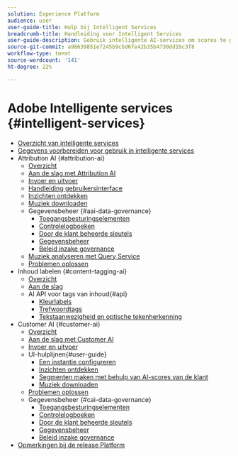 ```yaml
---
solution: Experience Platform
audience: user
user-guide-title: Hulp bij Intelligent Services
breadcrumb-title: Handleiding voor Intelligent Services
user-guide-description: Gebruik intelligente AI-services om scores te genereren, inzichten te ontdekken en segmenten te maken op basis van uw marketinggebeurtenisgegevens.
source-git-commit: a98639851e7245b9cbd6fe42b35b4730dd19c3f8
workflow-type: tm+mt
source-wordcount: '141'
ht-degree: 22%

---
```



# Adobe Intelligente services {#intelligent-services}

- [Overzicht van intelligente services](home.md)
- [Gegevens voorbereiden voor gebruik in intelligente services](data-preparation.md)
- Attribution AI {#attribution-ai}
   - [Overzicht](attribution-ai/overview.md)
   - [Aan de slag met Attribution AI](attribution-ai/getting-started.md)
   - [Invoer en uitvoer](attribution-ai/input-output.md)
   - [Handleiding gebruikersinterface](attribution-ai/user-guide.md)
   - [Inzichten ontdekken](attribution-ai/discover-insights.md)
   - [Muziek downloaden](attribution-ai/download-scores.md)
   - Gegevensbeheer {#aai-data-governance}
      - [Toegangsbesturingselementen](attribution-ai/aai-data-governance/access-controls.md)
      - [Controlelogboeken](attribution-ai/aai-data-governance/audit-logs.md)
      - [Door de klant beheerde sleutels](attribution-ai/aai-data-governance/customer-managed-keys.md)
      - [Gegevensbeheer](attribution-ai/aai-data-governance/data-governance.md)
      - [Beleid inzake governance](attribution-ai/aai-data-governance/governance-policies.md)
   - [Muziek analyseren met Query Service](attribution-ai/aai-query-service.md)
   - [Problemen oplossen](attribution-ai/troubleshooting.md)
- Inhoud labelen {#content-tagging-ai}
   - [Overzicht](content-tagging/overview.md)
   - [Aan de slag](content-tagging/getting-started.md)
   - AI API voor tags van inhoud{#api}
      - [Kleurlabels](content-tagging/api/color-tagging.md)
      - [Trefwoordtags](content-tagging/api/keyword-tagging.md)
      - [Tekstaanwezigheid en optische tekenherkenning](content-tagging/api/optical-character-recognition.md)
- Customer AI {#customer-ai}
   - [Overzicht](customer-ai/overview.md)
   - [Aan de slag met Customer AI](customer-ai/getting-started.md)
   - [Invoer en uitvoer](customer-ai/input-output.md)
   - UI-hulplijnen{#user-guide}
      - [Een instantie configureren](customer-ai/user-guide/configure.md)
      - [Inzichten ontdekken](customer-ai/user-guide/discover-insights.md)
      - [Segmenten maken met behulp van AI-scores van de klant](customer-ai/user-guide/create-segment.md)
      - [Muziek downloaden](customer-ai/user-guide/download-scores.md)
   - [Problemen oplossen](customer-ai/troubleshooting.md)
   - Gegevensbeheer {#cai-data-governance}
      - [Toegangsbesturingselementen](customer-ai/cai-data-governance/access-controls.md)
      - [Controlelogboeken](customer-ai/cai-data-governance/audit-logs.md)
      - [Door de klant beheerde sleutels](customer-ai/cai-data-governance/customer-managed-keys.md)
      - [Gegevensbeheer](customer-ai/cai-data-governance/data-governance.md)
      - [Beleid inzake governance](customer-ai/cai-data-governance/governance-policies.md)
- [Opmerkingen bij de release Platform](https://www.adobe.com/go/platform-release-notes-en)
